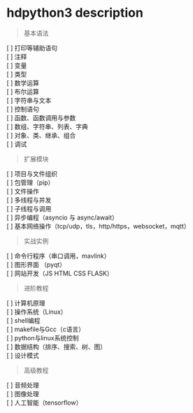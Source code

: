 # hdpython3 description

> 基本语法

[ ] 打印等辅助语句  
[ ] 注释  
[ ] 变量  
[ ] 类型  
[ ] 数学运算  
[ ] 布尔运算  
[ ] 字符串与文本  
[ ] 控制语句  
[ ] 函数、函数调用与参数  
[ ] 数组、字符串、列表、字典  
[ ] 对象、类、继承、组合  
[ ] 调试  

> 扩展模块

[ ] 项目与文件组织  
[ ] 包管理（pip）  
[ ] 文件操作  
[ ] 多线程与并发  
[ ] 子线程与调用  
[ ] 异步编程（asyncio 与 async/await）  
[ ] 基本网络操作（tcp/udp，tls，http/https，websocket，mqtt）  

> 实战实例

[ ] 命令行程序（串口调用，mavlink）  
[ ] 图形界面 （pyqt）  
[ ] 网站开发（JS HTML CSS FLASK）  

> 进阶教程

[ ] 计算机原理  
[ ] 操作系统（Linux）  
[ ] shell编程  
[ ] makefile与Gcc（c语言）  
[ ] python与linux系统控制  
[ ] 数据结构（排序、搜索、树、图）  
[ ] 设计模式  

> 高级教程

[ ] 音频处理  
[ ] 图像处理  
[ ] 人工智能（tensorflow）  


